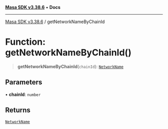 [**Masa SDK v3.38.6**](../README.md) • **Docs**

***

[Masa SDK v3.38.6](../globals.md) / getNetworkNameByChainId

# Function: getNetworkNameByChainId()

> **getNetworkNameByChainId**(`chainId`): [`NetworkName`](../type-aliases/NetworkName.md)

## Parameters

• **chainId**: `number`

## Returns

[`NetworkName`](../type-aliases/NetworkName.md)
